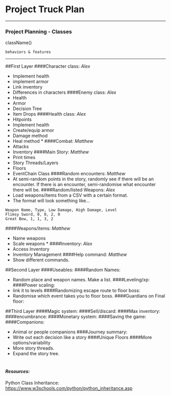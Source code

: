 # Project Truck Plan
****
### Project Planning - Classes
className()

    behaviors & features

****
##First Layer
####Character class: _Alex_
+ Implement health
+ implement armor
+ Link inventory
+ Differences in characters 
####Enemy class: _Alex_
+ Health
+ Armor
+ Decision Tree
+ Item Drops
####Health class: _Alex_
+ Hitpoints
+ Implement health 
+ Create/equip armor
+ Damage method
+ Heal method *
####Combat: _Matthew_
+ Attacks
+ Inventory
####Main Story: _Matthew_
+ Print times
+ Story Threads/Layers
+ Floors
+ EventChain Class
####Random encounters: _Matthew_
+ At semi-random points in the story, randomly see if there will be an encounter.
If there is an encounter, semi-randomise what encounter there will be.
####Random/listed Weapons: _Alex_
+ Load weapons/items from a CSV with a certain format.
+ The format will look something like...
```csv
Weapon Name, Type, Low Damage, High Damage, Level
Flimsy Sword, 0, 0, 2, 0
Great Bow, 1, 1, 3, 2
```
####Weapons/items: _Matthew_
+ Name weapons
+ Scale weapons *
####Inventory: _Alex_
+ Access Inventory
+ Inventory Management
####Help command: _Matthew_
+ Show different commands. 

##Second Layer
####Useables:
####Random Names:
+ Random place and weapon names. Make a list. 
####Leveling/xp:
####Power scaling: 
+ link it to levels 
####Randomizing escape route to floor boss:
+ Randomise which event takes you to floor boss. 
####Guardians on Final floor:

##Third Layer
####Magic system:
####Sell/discard:
####Max inventory:
####encumbrance:
####Monetary system: 
####Saving the game: 
####Companions: 
+ Animal or people companions
####Journey summary:
+ Write out each decision like a story
####Unique Floors
####More options/variability 
+ More story threads. 
+ Expand the story tree.
####

#

#### *Resources:*
Python Class Inheritance: https://www.w3schools.com/python/python_inheritance.asp